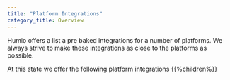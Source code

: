 ```yaml
---
title: "Platform Integrations"
category_title: Overview
---
```


Humio offers a list a pre baked integrations for a number of platforms. We always strive to make these integrations as
close to the platforms as possible.

At this state we offer the following platform integrations
{{%children%}}
